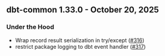 ## dbt-common 1.33.0 - October 20, 2025

### Under the Hood

- Wrap record result serialization in try/except ([#316](https://github.com/dbt-labs/dbt-common/issues/316))
- restrict package logging to dbt event handler ([#317](https://github.com/dbt-labs/dbt-common/issues/317))
